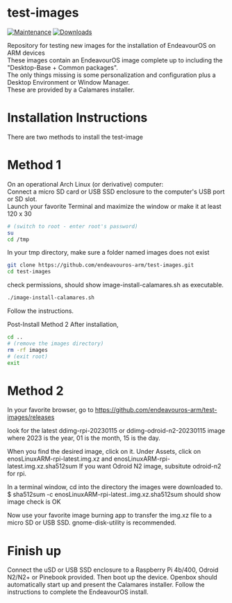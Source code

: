 # test-images
[![Maintenance](https://img.shields.io/maintenance/yes/2022.svg)]() [![Downloads](https://img.shields.io/github/downloads/endeavouros-arm/images/total)]()

Repository for testing new images for the installation of EndeavourOS on ARM devices <br />
These images contain an EndeavourOS image complete up to including the "Desktop-Base + Common packages". <br />
The only things missing is some personalization and configuration plus a Desktop Environment or Window Manager. <br />
These are provided by a Calamares installer.  

# Installation Instructions

There are two methods to install the test-image

# Method 1

On an operational Arch Linux (or derivative) computer: <br />
Connect a micro SD card or USB SSD enclosure to the computer's USB port or SD slot. <br />
Launch your favorite Terminal and maximize the window or make it at least 120 x 30
```bash 
# (switch to root - enter root's password)
su      
cd /tmp
```
In your tmp directory, make sure a folder named images does not exist
```bash
git clone https://github.com/endeavouros-arm/test-images.git
cd test-images
```
check permissions, should show image-install-calamares.sh as executable.
```bash
./image-install-calamares.sh
```
Follow the instructions.

Post-Install Method 2
After installation,
```bash
cd ..
# (remove the images directory)
rm -rf images  
# (exit root)
exit           
```
# Method 2

In your favorite browser, go to
https://github.com/endeavouros-arm/test-images/releases

look for the latest ddimg-rpi-20230115 or ddimg-odroid-n2-20230115 image
where 2023 is the year, 01 is the month, 15 is the day.

When you find the desired image, click on it.
Under Assets, click on
enosLinuxARM-rpi-latest.img.xz and enosLinuxARM-rpi-latest.img.xz.sha512sum
If you want Odroid N2 image, subsitute odroid-n2 for rpi.

In a terminal window, cd into the  directory the images were downloaded to.
$ sha512sum -c enosLinuxARM-rpi-latest..img.xz.sha512sum
should show image check is OK

Now use your favorite image burning app to transfer the img.xz file
to a micro SD or USB SSD.  gnome-disk-utility is recommended.

# Finish up

Connect the uSD or USB SSD enclosure to a Raspberry Pi 4b/400, Odroid N2/N2+ or Pinebook provided.
Then boot up the device.
Openbox should automatically start up and present the Calamares installer.
Follow the instructions to complete the EndeavourOS install.

